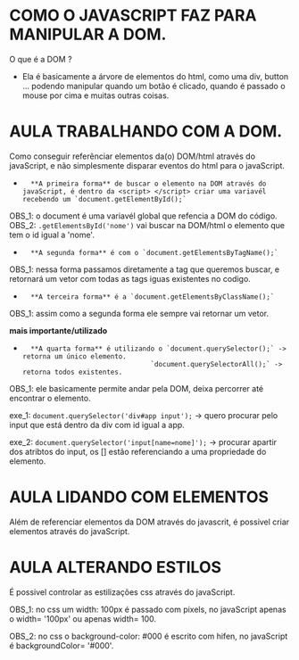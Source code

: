 


# COMO O JAVASCRIPT FAZ PARA MANIPULAR A DOM.

 O que é a DOM ?

- Ela é basicamente a árvore de elementos do html, como uma div, button ...
  podendo manipular quando um botão é clicado, quando é passado o mouse por cima e muitas outras coisas.

# AULA TRABALHANDO COM A  DOM.

Como conseguir referênciar elementos da(o) DOM/html através do javaScript, e não simplesmente disparar eventos do html para o javaScript.

-       **A primeira forma** de buscar o elemento na DOM através do javaScript, é dentro da <script> </script> criar uma variavél recebendo um `document.getElementById();`

OBS_1: o document é uma variavél global que refencia a DOM do código.
OBS_2: `.getElementsById('nome')` vai buscar na DOM/html o elemento que tem o id igual a 'nome'.

-       **A segunda forma** é com o `document.getElementsByTagName();`

OBS_1: nessa forma passamos diretamente a tag que queremos buscar, e retornará um vetor com todas as tags iguas existentes no codigo.


-       **A terceira forma** é a `document.getElementsByClassName();`

OBS_1: assim como a segunda forma ele sempre vai retornar um vetor.



 **mais importante/utilizado**

-       **A quarta forma** é utilizando o `document.querySelector();` -> retorna um único elemento.
                                      `document.querySelectorAll();` -> retorna todos existentes.

OBS_1: ele basicamente permite andar pela DOM, deixa percorrer até encontrar o elemento.

exe_1: `document.querySelector('div#app input');` -> quero procurar pelo input que está dentro da div com id igual a app.

exe_2: `document.querySelector('input[name=nome]');` -> procurar apartir dos atribtos do input,  os [] estão referenciando a uma propriedade do elemento.


# AULA LIDANDO COM ELEMENTOS

  Além de referenciar elementos da DOM através do javascrit, é possivel criar elementos através do javaScript.


# AULA ALTERANDO ESTILOS

É possivel controlar as estilizações css através do javaScript.

OBS_1: no css um width: 100px é passado com pixels, no javaScript apenas o width= '100px' ou apenas width= 100.

OBS_2: no css o background-color: #000 é escrito com hifen, no javaScript é backgroundColor= '#000'.
